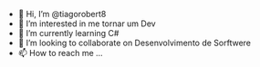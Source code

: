 - 👋 Hi, I’m @tiagorobert8
- 👀 I’m interested in  me tornar um Dev
- 🌱 I’m currently learning  C#
- 💞️ I’m looking to collaborate on  Desenvolvimento de Sorftwere 
- 📫 How to reach me ...

<!---
tiagorobert8/tiagorobert8 is a ✨ special ✨ repository because its `README.md` (this file) appears on your GitHub profile.
You can click the Preview link to take a look at your changes.
--->
